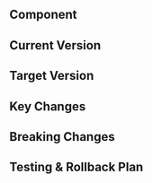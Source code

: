 ## Component
<!-- Which component/application requires a version upgrade? -->

## Current Version
<!-- What is the current deployed version? -->

## Target Version
<!-- What version should it be upgraded to? -->

## Key Changes
<!-- Summarize important changes in this version upgrade -->

## Breaking Changes
<!-- List any breaking changes or required adjustments -->

## Testing & Rollback Plan
<!-- How should this be tested? What's the rollback plan if needed? --> 